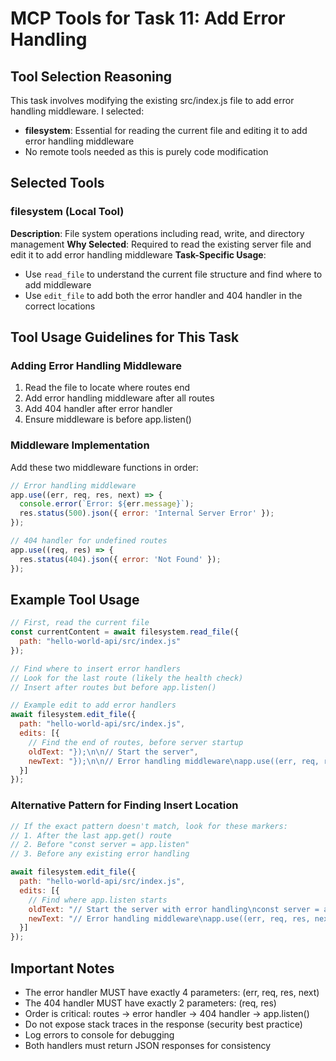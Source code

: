 # MCP Tools for Task 11: Add Error Handling

## Tool Selection Reasoning
This task involves modifying the existing src/index.js file to add error handling middleware. I selected:
- **filesystem**: Essential for reading the current file and editing it to add error handling middleware
- No remote tools needed as this is purely code modification

## Selected Tools

### filesystem (Local Tool)
**Description**: File system operations including read, write, and directory management
**Why Selected**: Required to read the existing server file and edit it to add error handling middleware
**Task-Specific Usage**: 
- Use `read_file` to understand the current file structure and find where to add middleware
- Use `edit_file` to add both the error handler and 404 handler in the correct locations

## Tool Usage Guidelines for This Task

### Adding Error Handling Middleware
1. Read the file to locate where routes end
2. Add error handling middleware after all routes
3. Add 404 handler after error handler
4. Ensure middleware is before app.listen()

### Middleware Implementation
Add these two middleware functions in order:
```javascript
// Error handling middleware
app.use((err, req, res, next) => {
  console.error(`Error: ${err.message}`);
  res.status(500).json({ error: 'Internal Server Error' });
});

// 404 handler for undefined routes
app.use((req, res) => {
  res.status(404).json({ error: 'Not Found' });
});
```

## Example Tool Usage

```javascript
// First, read the current file
const currentContent = await filesystem.read_file({
  path: "hello-world-api/src/index.js"
});

// Find where to insert error handlers
// Look for the last route (likely the health check)
// Insert after routes but before app.listen()

// Example edit to add error handlers
await filesystem.edit_file({
  path: "hello-world-api/src/index.js",
  edits: [{
    // Find the end of routes, before server startup
    oldText: "});\n\n// Start the server",
    newText: "});\n\n// Error handling middleware\napp.use((err, req, res, next) => {\n  console.error(`Error: ${err.message}`);\n  res.status(500).json({ error: 'Internal Server Error' });\n});\n\n// 404 handler for undefined routes\napp.use((req, res) => {\n  res.status(404).json({ error: 'Not Found' });\n});\n\n// Start the server"
  }]
});
```

### Alternative Pattern for Finding Insert Location
```javascript
// If the exact pattern doesn't match, look for these markers:
// 1. After the last app.get() route
// 2. Before "const server = app.listen"
// 3. Before any existing error handling

await filesystem.edit_file({
  path: "hello-world-api/src/index.js",
  edits: [{
    // Find where app.listen starts
    oldText: "// Start the server with error handling\nconst server = app.listen",
    newText: "// Error handling middleware\napp.use((err, req, res, next) => {\n  console.error(`Error: ${err.message}`);\n  res.status(500).json({ error: 'Internal Server Error' });\n});\n\n// 404 handler for undefined routes\napp.use((req, res) => {\n  res.status(404).json({ error: 'Not Found' });\n});\n\n// Start the server with error handling\nconst server = app.listen"
  }]
});
```

## Important Notes
- The error handler MUST have exactly 4 parameters: (err, req, res, next)
- The 404 handler MUST have exactly 2 parameters: (req, res)
- Order is critical: routes → error handler → 404 handler → app.listen()
- Do not expose stack traces in the response (security best practice)
- Log errors to console for debugging
- Both handlers must return JSON responses for consistency